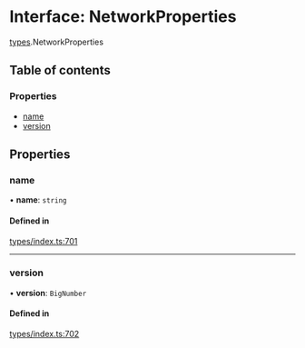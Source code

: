 # Interface: NetworkProperties

[types](../wiki/types).NetworkProperties

## Table of contents

### Properties

- [name](../wiki/types.NetworkProperties#name)
- [version](../wiki/types.NetworkProperties#version)

## Properties

### name

• **name**: `string`

#### Defined in

[types/index.ts:701](https://github.com/PolymathNetwork/polymesh-sdk/blob/c37bc05d/src/types/index.ts#L701)

___

### version

• **version**: `BigNumber`

#### Defined in

[types/index.ts:702](https://github.com/PolymathNetwork/polymesh-sdk/blob/c37bc05d/src/types/index.ts#L702)
